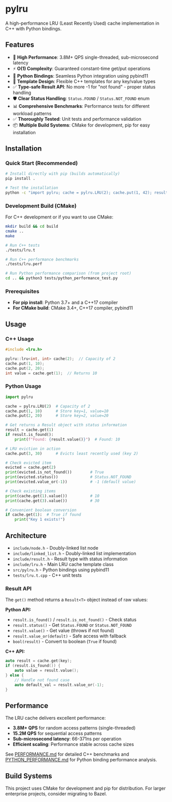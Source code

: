 # pylru

A high-performance LRU (Least Recently Used) cache implementation in C++ with Python bindings.

## Features

- 🚀 **High Performance**: 3.8M+ QPS single-threaded, sub-microsecond latency
- ⚡ **O(1) Complexity**: Guaranteed constant-time get/put operations
- 🐍 **Python Bindings**: Seamless Python integration using pybind11
- 🔧 **Template Design**: Flexible C++ templates for any key/value types
- ✅ **Type-safe Result API**: No more -1 for "not found" - proper status handling
- 🛡️ **Clear Status Handling**: `Status.FOUND` / `Status.NOT_FOUND` enum
- 📊 **Comprehensive Benchmarks**: Performance tests for different workload patterns
- ✅ **Thoroughly Tested**: Unit tests and performance validation
- 📦 **Multiple Build Systems**: CMake for development, pip for easy installation

## Installation

### Quick Start (Recommended)

```bash
# Install directly with pip (builds automatically)
pip install .

# Test the installation
python -c "import pylru; cache = pylru.LRU(2); cache.put(1, 42); result = cache.get(1); print(f'Found: {result.value()}' if result else 'Not found')"
```

### Development Build (CMake)

For C++ development or if you want to use CMake:

```bash
mkdir build && cd build
cmake ..
make

# Run C++ tests
./tests/lru.t

# Run C++ performance benchmarks
./tests/lru.perf

# Run Python performance comparison (from project root)
cd .. && python3 tests/python_performance_test.py
```

### Prerequisites

- **For pip install**: Python 3.7+ and a C++17 compiler
- **For CMake build**: CMake 3.4+, C++17 compiler, pybind11

## Usage

### C++ Usage

```cpp
#include <lru.h>

pylru::lru<int, int> cache(2);  // Capacity of 2
cache.put(1, 10);
cache.put(2, 20);
int value = cache.get(1);  // Returns 10
```

### Python Usage

```python
import pylru

cache = pylru.LRU(2)  # Capacity of 2
cache.put(1, 10)      # Store key=1, value=10
cache.put(2, 20)      # Store key=2, value=20

# Get returns a Result object with status information
result = cache.get(1)
if result.is_found():
    print(f"Found: {result.value()}")  # Found: 10

# LRU eviction in action
cache.put(3, 30)      # Evicts least recently used (key 2)

# Check evicted item
evicted = cache.get(2)
print(evicted.is_not_found())        # True
print(evicted.status())              # Status.NOT_FOUND
print(evicted.value_or(-1))          # -1 (default value)

# Check existing items
print(cache.get(1).value())          # 10
print(cache.get(3).value())          # 30

# Convenient boolean conversion
if cache.get(1):  # True if found
    print("Key 1 exists!")
```

## Architecture

- `include/node.h` - Doubly-linked list node
- `include/linked_list.h` - Doubly-linked list implementation
- `include/result.h` - Result type with status information
- `include/lru.h` - Main LRU cache template class
- `src/pylru.h` - Python bindings using pybind11
- `tests/lru.t.cpp` - C++ unit tests

### Result API

The `get()` method returns a `Result<T>` object instead of raw values:

**Python API:**

- `result.is_found()` / `result.is_not_found()` - Check status
- `result.status()` - Get `Status.FOUND` or `Status.NOT_FOUND`
- `result.value()` - Get value (throws if not found)
- `result.value_or(default)` - Safe access with fallback
- `bool(result)` - Convert to boolean (`True` if found)

**C++ API:**

```cpp
auto result = cache.get(key);
if (result.is_found()) {
    auto value = result.value();
} else {
    // Handle not found case
    auto default_val = result.value_or(-1);
}
```

## Performance

The LRU cache delivers excellent performance:

- **3.8M+ QPS** for random access patterns (single-threaded)
- **15.2M QPS** for sequential access patterns
- **Sub-microsecond latency**: 66-371ns per operation
- **Efficient scaling**: Performance stable across cache sizes

See [PERFORMANCE.md](PERFORMANCE.md) for detailed C++ benchmarks and [PYTHON_PERFORMANCE.md](PYTHON_PERFORMANCE.md) for Python binding performance analysis.

## Build Systems

This project uses CMake for development and pip for distribution. For larger enterprise projects, consider migrating to Bazel.
